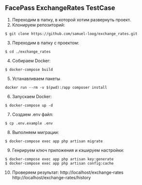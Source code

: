 FacePass ExchangeRates TestCase
-------------------------------

1. Переходим в папку, в которой хотим развернуть проект.
2. Клонируем репозиторий:
```
$ git clone https://github.com/samuel-loog/exchange_rates.git
```

3. Переходим в папку с проектом:
```
$ cd ./exchange_rates
```

4. Собираем Docker:
```
$ docker-compose build
```

5. Устанавливаем пакеты
```
docker run --rm -v $(pwd):/app composer install
```

6. Запускаем Docker:
```
$ docker-compose up -d
```

7. Создаем .env файл:
```
$ cp .env.example .env
```

8. Выполняем миграции:
```
$ docker-compose exec app php artisan migrate
```

9. Генрируем ключ приложения и кэшируем настройки:
```
$ docker-compose exec app php artisan key:generate
$ docker-compose exec app php artisan config:cache
```

10. Проверяем результат:
http://localhost/exchange-rates
http://localhost/exchange-rates/history